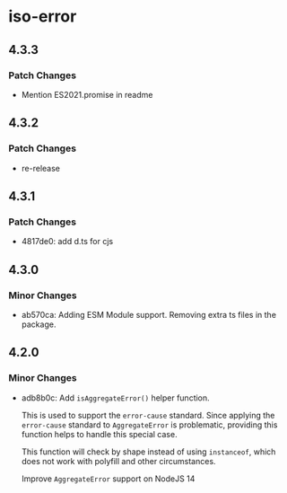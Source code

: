 # iso-error

## 4.3.3

### Patch Changes

- Mention ES2021.promise in readme

## 4.3.2

### Patch Changes

- re-release

## 4.3.1

### Patch Changes

- 4817de0: add d.ts for cjs

## 4.3.0

### Minor Changes

- ab570ca: Adding ESM Module support.
  Removing extra ts files in the package.

## 4.2.0

### Minor Changes

- adb8b0c: Add `isAggregateError()` helper function.

  This is used to support the `error-cause` standard.
  Since applying the `error-cause` standard to `AggregateError` is problematic,
  providing this function helps to handle this special case.

  This function will check by shape instead of using `instanceof`,
  which does not work with polyfill and other circumstances.

  Improve `AggregateError` support on NodeJS 14
